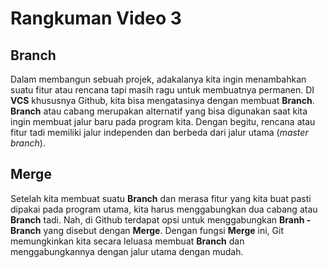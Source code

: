 # Rangkuman Video 3

## Branch

Dalam membangun sebuah projek, adakalanya kita ingin menambahkan suatu fitur atau rencana tapi masih ragu untuk membuatnya permanen. DI **VCS** khususnya Github, kita bisa mengatasinya dengan membuat **Branch**. **Branch** atau cabang merupakan alternatif yang bisa digunakan saat kita ingin membuat jalur baru pada program kita. Dengan begitu, rencana atau fitur tadi memiliki jalur independen dan berbeda dari jalur utama (*master branch*).

## Merge

Setelah kita membuat suatu **Branch** dan merasa fitur yang kita buat pasti dipakai pada program utama, kita harus menggabungkan dua cabang atau **Branch** tadi. Nah, di Github terdapat opsi untuk menggabungkan **Branh - Branch** yang disebut dengan **Merge**. Dengan fungsi **Merge** ini, Git memungkinkan kita secara leluasa membuat **Branch** dan menggabungkannya dengan jalur utama dengan mudah.
